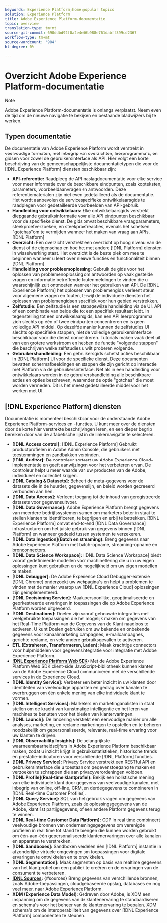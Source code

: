 ```yaml
---
keywords: Experience Platform;home;popular topics
solution: Experience Platform
title: Adobe Experience Platform-documentatie
topic: overview
translation-type: tm+mt
source-git-commit: 690ddbd92f0a2e4e06b988e761dabff399cd2367
workflow-type: tm+mt
source-wordcount: '984'
ht-degree: 0%

---
```



# Overzicht Adobe Experience Platform-documentatie

>[!NOTE]
>
>Adobe Experience Platform-documentatie is onlangs verplaatst. Neem even de tijd om de nieuwe navigatie te bekijken en bestaande bladwijzers bij te werken.

## Typen documentatie

De documentatie van Adobe Experience Platform wordt verstrekt in veelvoudige formaten, met inbegrip van overzichten, leerprogramma&#39;s, en gidsen voor zowel de gebruikersinterface als API. Hier volgt een korte beschrijving van de gemeenschappelijkste documentatietypen die voor de [!DNL Experience Platform] diensten beschikbaar zijn:

* **API-referentie:** Raadpleeg de API-naslagdocumentatie voor elke service voor meer informatie over de beschikbare eindpunten, zoals kopteksten, parameters, voorbeeldaanvragen en antwoorden. Deze referentiematerialen zijn niet even gedetailleerd als de documentatie. Het wordt aanbevolen de servicespecifieke ontwikkelaarsgids te raadplegen voor gedetailleerde voorbeelden van API-gebruik.
* **Handleiding voor ontwikkelaars:** Elke ontwikkelaarsgids verstrekt diepgaande gebruiksinformatie voor alle API eindpunten beschikbaar voor de specifieke dienst. De gids omvat beschikbare vraagparameters, steekproefverzoeken, en steekproefreacties, evenals het schetsen &quot;gotchas&quot;om te vermijden wanneer het maken van vraag aan APIs. [!DNL Platform]
* **Overzicht:** Een overzicht verstrekt een overzicht op hoog niveau van de dienst of de eigenschap en hoe het met andere [!DNL Platform] diensten in wisselwerking staat. Het overzicht is de beste plek om mee te beginnen wanneer u leert over nieuwe functies en functionaliteit binnen [!DNL Platform].
* **Handleiding voor probleemoplossing:** Gebruik de gids voor het oplossen van problemenoplossing om antwoorden op vaak gestelde vragen en informatie betreffende foutenmeldingen te vinden die u waarschijnlijk zult ontmoeten wanneer het gebruiken van API. De [!DNL Experience Platform] het oplossen van problemengids verleent steun voor algemene vragen en fouten, terwijl de individuele diensten het oplossen van problemengidsen specifiek voor hun gebied verstrekken.
* **Zelfstudie:** Een zelfstudie is een stapsgewijze handleiding via de UI, API of een combinatie van beide die tot een specifiek resultaat leidt. In tegenstelling tot een ontwikkelaarsgids, kan een API leerprogramma zich slechts op één of twee eindpunten concentreren en is geen volledige API middel. Op dezelfde manier kunnen de zelfstudies UI slechts op specifieke stappen, niet de volledige gebruikersinterface beschikbaar voor die dienst concentreren. Tutorials maken vaak deel uit van een grotere werkstroom en hebben de functie &quot;volgende stappen&quot; die beschrijven welke zelfstudies u wilt proberen volgende.
* **Gebruikershandleiding:** Een gebruikersgids schetst acties beschikbaar in [!DNL Platform] UI voor de specifieke dienst. Deze documenten bevatten schermafbeeldingen en stappen die zijn gericht op interactie met Platform via de gebruikersinterface. Net als in een handleiding voor ontwikkelaars worden in de gebruikershandleiding alle beschikbare acties en opties beschreven, waaronder de optie &quot;gotchas&quot; die moet worden vermeden. Dit is het meest gedetailleerde middel voor het werken met UI.

## [!DNL Experience Platform] diensten

Documentatie is momenteel beschikbaar voor de onderstaande Adobe Experience Platform-services en -functies. U kunt meer over de diensten door de korte hier verstrekte beschrijvingen leren, en een dieper begrip bereiken door van de alfabetische lijst in de linkernavigatie te selecteren.

* **[!DNL Access control]:** [!DNL Experience Platform] Gebruikt productprofielen in Adobe Admin Console, die gebruikers met toestemmingen en zandbakken verbinden.
* **[!DNL Auditor]:** De controleur sorteert uw Adobe Experience Cloud-implementatie en geeft aanwijzingen voor het verbeteren ervan. De controleur helpt u meer waarde van uw producten van de Adobe, individueel en collectief krijgen.
* **[!DNL Catalog & Datasets]:** Beheert de meta-gegevens voor de datasets die in de huurder, gegevenslijn, en beleid worden gecreeerd verbonden aan hen.
* **[!DNL Data Access]:** Verleent toegang tot de inhoud van geregistreerde datasets voor gegevensuitvoer.
* **[!DNL Data Governance]:** Adobe Experience Platform brengt gegevens van meerdere bedrijfssystemen samen om marketers beter in staat te stellen klanten te identificeren, te begrijpen en erbij te betrekken. [!DNL Experience Platform] omvat end-to-end [!DNL Data Governance] infrastructuren om het juiste gebruik van gegevens binnen [!DNL Platform] en wanneer gedeeld tussen systemen te verzekeren.
* **[!DNL Data Ingestion](Batch en streaming):** Breng gegevens naar Adobe Experience Platform met batch-opname, streaming-opname en [bronconnectors](#sources).
* **[!DNL Data Science Workspace]:** [!DNL Data Science Workspace] biedt vooraf gedefinieerde modellen voor machinetlering die u in uw eigen oplossingen kunt gebruiken en de mogelijkheid om uw eigen modellen te maken.
* **[!DNL Debugger]:** De Adobe Experience Cloud Debugger-extensie [!DNL Chrome] onderzoekt uw webpagina&#39;s en helpt u problemen te vinden met de manier waarop uw [!DNL Experience Cloud] oplossingen zijn geïmplementeerd.
* **[!DNL Decisioning Service]:** Maak persoonlijke, geoptimaliseerde en georkestreerde ervaringen in toepassingen die op Adobe Experience Platform worden uitgevoerd.
* **[!DNL Destinations]:** Doelen zijn vooraf gebouwde integraties met veelgebruikte toepassingen die het mogelijk maken om gegevens van het Real-Time Platform van de Gegevens van de Klant naadloos te activeren. U kunt Doelen gebruiken om uw bekende en onbekende gegevens voor kanaalmarketing campagnes, e-mailcampagnes, gerichte reclame, en vele andere gebruiksgevallen te activeren.
* **ETL (Extraheren, Transformeren, Laden):** Maak krachtige connectors voor hulpmiddelen voor gegevensintegratie voor integratie met Adobe Experience Platform.
* **[!DNL Experience Platform Web SDK](Beta):** Met de Adobe Experience Platform Web SDK client-side JavaScript-bibliotheek kunnen klanten van de Adobe Experience Cloud communiceren met de verschillende services in de Experience Cloud.
* **[!DNL Identity Service]:** Verbeter een beter inzicht in uw klanten door identiteiten van veelvoudige apparaten en gedrag over kanalen te overbruggen om één enkele mening van elke individuele klant te vormen.
* **[!DNL Intelligent Services]:** Marketers en marketinganalisten in staat stellen om de kracht van kunstmatige intelligentie en het leren van machines te benutten voor het bieden van klantervaringen.
* **[!DNL Launch]:** De lancering verstrekt een eenvoudige manier om alle analyses, marketing, en reclame markeringen te opstellen en te beheren noodzakelijk om gepersonaliseerde, relevante, real-time ervaring voor uw klanten te drijven.
* **[!DNL Observability Insights]:** De belangrijkste waarneembaarheidscijfers in Adobe Experience Platform beschikbaar maken, zodat u inzicht krijgt in gebruiksstatistieken, historische trends en prestatie-indicatoren voor verschillende [!DNL Platform] functies.
* **[!DNL Privacy Service]:** Privacy Service verstrekt een RESTful API en gebruikersinterface die u toestaan om gegevenstoegang te maken en verzoeken te schrappen die aan privacyverordeningen voldoen.
* **[!DNL Profile](Real-time klantprofiel):** Bekijk een holistische mening van elke individuele klant door gegevens van veelvoudige kanalen, met inbegrip van online, off-line, CRM, en derdegegevens te combineren in [!DNL Real-time Customer Profiles].
* **[!DNL Query Service]:** SQL van het gebruik vragen om gegevens van Adobe Experience Platform, zoals de oplossingsgegevens van de Adobe, klant 1st partijgegevens, of een andere Platform gegevens terug te winnen.
* **[!DNL Real-time Customer Data Platform]:** CDP in real time combineert veelvoudige bronnen van ondernemingsgegevens om verenigde profielen in real time tot stand te brengen die kunnen worden gebruikt om één-aan-één gepersonaliseerde klantenervaringen over alle kanalen en apparaten te verstrekken.
* **[!DNL Sandboxes]:** Sandboxen verdelen één [!DNL Platform] instantie in afzonderlijke virtuele omgevingen om toepassingen voor digitale ervaringen te ontwikkelen en te ontwikkelen.
* **[!DNL Segmentation]:** Maak segmenten op basis van realtime gegevens van het klantprofiel om een publiek te creëren en de ervaringen van de consument te verbeteren.
* **[!DNL Sources](Verbindingen):** {#sources} Breng gegevens van verschillende bronnen, zoals Adobe-toepassingen, cloudgebaseerde opslag, databases en nog veel meer, naar Adobe Experience Platform.
* **XDM (Experience Data Model)**: Gedreven door Adobe, is XDM een inspanning om de gegevens van de klantenervaring te standaardiseren en schema&#39;s voor het beheer van de klantenervaring te bepalen. XDM schema&#39;s om de interoperabiliteit van gegevens over [!DNL Experience Platform] componenten te steunen.